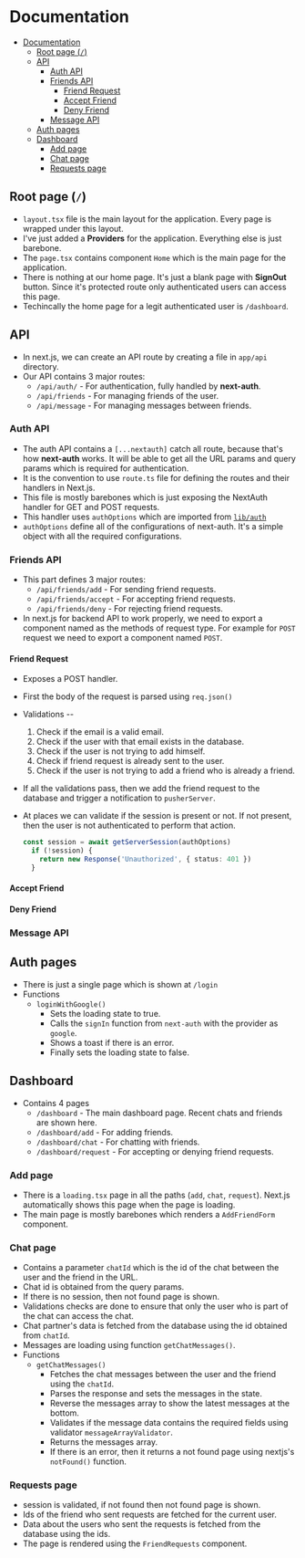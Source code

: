 # Documentation

- [Documentation](#documentation)
  - [Root page (`/`)](#root-page-)
  - [API](#api)
    - [Auth API](#auth-api)
    - [Friends API](#friends-api)
      - [Friend Request](#friend-request)
      - [Accept Friend](#accept-friend)
      - [Deny Friend](#deny-friend)
    - [Message API](#message-api)
  - [Auth pages](#auth-pages)
  - [Dashboard](#dashboard)
    - [Add page](#add-page)
    - [Chat page](#chat-page)
    - [Requests page](#requests-page)

## Root page (`/`)

- `layout.tsx` file is the main layout for the application. Every page is wrapped under this layout.
- I've just added a **Providers** for the application. Everything else is just barebone.
- The `page.tsx` contains component `Home` which is the main page for the application.
- There is nothing at our home page. It's just a blank page with **SignOut** button. Since it's protected route only authenticated users can access this page.
- Techincally the home page for a legit authenticated user is `/dashboard`.

## API

- In next.js, we can create an API route by creating a file in `app/api` directory.
- Our API contains 3 major routes:
  - `/api/auth/` - For authentication, fully handled by **next-auth**.
  - `/api/friends` - For managing friends of the user.
  - `/api/message` - For managing messages between friends.

### Auth API

- The auth API contains a `[...nextauth]` catch all route, because that's how **next-auth** works. It will be able to get all the URL params and query params which is required for authentication.
- It is the convention to use `route.ts` file for defining the routes and their handlers in Next.js.
- This file is mostly barebones which is just exposing the NextAuth handler for GET and POST requests.
- This handler uses `authOptions` which are imported from [`lib/auth`](../lib/auth.ts)
- `authOptions` define all of the configurations of next-auth. It's a simple object with all the required configurations.

### Friends API

- This part defines 3 major routes:
  - `/api/friends/add` - For sending friend requests.
  - `/api/friends/accept` - For accepting friend requests.
  - `/api/friends/deny` - For rejecting friend requests.
- In next.js for backend API to work properly, we need to export a component named as the methods of request type. For example for `POST` request we need to export a component named `POST`.

#### Friend Request

- Exposes a POST handler.
- First the body of the request is parsed using `req.json()`
- Validations --
  1. Check if the email is a valid email.
  2. Check if the user with that email exists in the database.
  3. Check if the user is not trying to add himself.
  4. Check if friend request is already sent to the user.
  5. Check if the user is not trying to add a friend who is already a friend.
- If all the validations pass, then we add the friend request to the database and trigger a notification to `pusherServer`.
- At places we can validate if the session is present or not. If not present, then the user is not authenticated to perform that action.

  ```ts
  const session = await getServerSession(authOptions)
    if (!session) {
      return new Response('Unauthorized', { status: 401 })
    }
  ```

#### Accept Friend

#### Deny Friend

### Message API

## Auth pages

- There is just a single page which is shown at `/login`
- Functions
  - `loginWithGoogle()`
    - Sets the loading state to true.
    - Calls the `signIn` function from `next-auth` with the provider as `google`.
    - Shows a toast if there is an error.
    - Finally sets the loading state to false.

## Dashboard

- Contains 4 pages
  - `/dashboard` - The main dashboard page. Recent chats and friends are shown here.
  - `/dashboard/add` - For adding friends.
  - `/dashboard/chat` - For chatting with friends.
  - `/dashboard/request` - For accepting or denying friend requests.

### Add page

- There is a `loading.tsx` page in all the paths (`add`, `chat`, `request`). Next.js automatically shows this page when the page is loading.
- The main page is mostly barebones which renders a `AddFriendForm` component.

### Chat page

- Contains a parameter `chatId` which is the id of the chat between the user and the friend in the URL.
- Chat id is obtained from the query params.
- If there is no session, then not found page is shown.
- Validations checks are done to ensure that only the user who is part of the chat can access the chat.
- Chat partner's data is fetched from the database using the id obtained from `chatId`.
- Messages are loading using function `getChatMessages()`.
- Functions
  - `getChatMessages()`
    - Fetches the chat messages between the user and the friend using the `chatId`.
    - Parses the response and sets the messages in the state.
    - Reverse the messages array to show the latest messages at the bottom.
    - Validates if the message data contains the required fields using validator `messageArrayValidator`.
    - Returns the messages array.
    - If there is an error, then it returns a not found page using nextjs's `notFound()` function.

### Requests page

- session is validated, if not found then not found page is shown.
- Ids of the friend who sent requests are fetched for the current user.
- Data about the users who sent the requests is fetched from the database using the ids.
- The page is rendered using the `FriendRequests` component.

